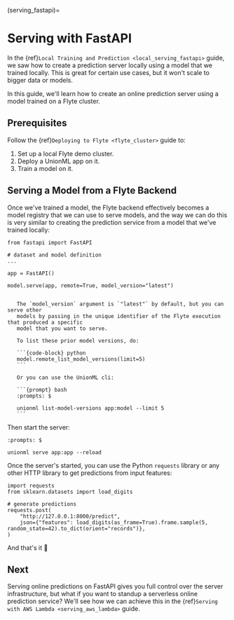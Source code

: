 (serving_fastapi)=

# Serving with FastAPI

In the {ref}`Local Training and Prediction <local_serving_fastapi>` guide, we saw how to
create a prediction server locally using a model that we trained locally. This is great
for certain use cases, but it won't scale to bigger data or models.

In this guide, we'll learn how to create an online prediction server using a model
trained on a Flyte cluster.

## Prerequisites

Follow the {ref}`Deploying to Flyte <flyte_cluster>` guide to:

1. Set up a local Flyte demo cluster.
2. Deploy a UnionML app on it.
3. Train a model on it.

## Serving a Model from a Flyte Backend

Once we've trained a model, the Flyte backend effectively becomes a model registry that
we can use to serve models, and the way we can do this is very similar to creating the
prediction service from a model that we've trained locally:

```{code-block} python
from fastapi import FastAPI

# dataset and model definition
...

app = FastAPI()

model.serve(app, remote=True, model_version="latest")
```

````{important}

   The `model_version` argument is `"latest"` by default, but you can serve other
   models by passing in the unique identifier of the Flyte execution that produced a specific
   model that you want to serve.

   To list these prior model versions, do:

   ```{code-block} python
   model.remote_list_model_versions(limit=5)
   ```

   Or you can use the UnionML cli:

   ```{prompt} bash
   :prompts: $

   unionml list-model-versions app:model --limit 5
   ```

````

Then start the server:

```{prompt} bash
:prompts: $

unionml serve app:app --reload
```

Once the server's started, you can use the Python `requests` library or any other HTTP library
to get predictions from input features:

```{code-block} python
import requests
from sklearn.datasets import load_digits

# generate predictions
requests.post(
    "http://127.0.0.1:8000/predict",
    json={"features": load_digits(as_frame=True).frame.sample(5, random_state=42).to_dict(orient="records")},
)
```

And that's it 🙌

## Next

Serving online predictions on FastAPI gives you full control over the server infrastructure, but
what if you want to standup a serverless online prediction service? We'll see how we can achieve this
in the {ref}`Serving with AWS Lambda <serving_aws_lambda>` guide.
